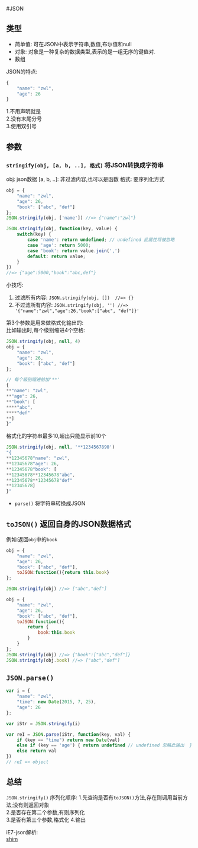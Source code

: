 #JSON

## 类型
* 简单值: 可在JSON中表示字符串,数值,布尔值和null
* 对象: 对象是一种复杂的数据类型,表示的是一组无序的键值对.  
* 数组  

JSON的特点:
```javascript
{
	"name": "zwl",
	"age": 26
}
```  
1.不用声明就是  
2.没有末尾分号  
3.使用双引号  

## 参数  
### `stringify(obj, [a, b, ..], 格式)` 将JSON转换成字符串
obj: json数据
[a, b, ..]: 非过滤内容,也可以是函数
格式: 要序列化方式 

```javascript
obj = {
	"name": "zwl",
	"age": 26,
	"book": ["abc", "def"]
};
JSON.stringify(obj, ['name']) //=> {"name":"zwl"} 

JSON.stringify(obj, function(key, value) {
	switch(key) {
		case 'name': return undefined; // undefined 此属性将被忽略
		case 'age': return 5000;
		case 'book': return value.join(',')
		default: return value;
	}
}) 
//=> {"age":5000,"book":"abc,def"}
```
小技巧:  
1. 过滤所有内容: `JSON.stringify(obj, [])  //=> {}`  
2. 不过滤所有内容: `JSON.stringify(obj, '') //=> '{"name":"zwl","age":26,"book":["abc", "def"]}'`  


第3个参数是用来做格式化输出的:  
比如输出时,每个级别缩进4个空格:  
```javascript
JSON.stringify(obj, null, 4)  
obj = {
	"name": "zwl",
	"age": 26,
	"book": ["abc", "def"]
};

// 每个级别缩进前加'**'
{
**"name": "zwl",
**"age": 26,
**"book": [
****"abc",
****"def"
**]
}"  
```

格式化的字符串最多10,超出只能显示前10个
```javascript
JSON.stringify(obj, null, '**1234567890')
"{
**12345678"name": "zwl",
**12345678"age": 26,
**12345678"book": [
**12345678**12345678"abc",
**12345678**12345678"def"
**12345678]
}"
```
* `parse()` 将字符串转换成JSON  

## `toJSON()` 返回自身的JSON数据格式
例如:返回`obj`中的`book` 
```javascript 
obj = {
	"name": "zwl",
	"age": 26,
	"book": ["abc", "def"],
	toJSON:function(){return this.book}
};

JSON.stringify(obj) //=> ["abc","def"] 

obj = {
	"name": "zwl",
	"age": 26,
	"book": ["abc", "def"],
	toJSON:function(){
		return {
			book:this.book
		}
	}
};
JSON.stringify(obj) //=> {"book":["abc","def"]}  
JSON.stringify(obj.book) //=> ["abc","def"]  
```

## `JSON.parse()` 

```javascript
var i = {
	"name": "zwl",
	"time": new Date(2015, 7, 25),
	"age": 26
};

var iStr = JSON.stringify(i)

var reI = JSON.parse(iStr, function(key, val) {
	if (key == "time") return new Date(val)
	else if (key == 'age') { return undefined // undefined 忽略此输出  }  
	else return val
})
// reI => object  
```  

## 总结  
`JSON.stringify()` 序列化顺序:
1.先查询是否有`toJSON()`方法,存在则调用当前方法;没有则返回对象  
2.是否存在第二个参数,有则序列化  
3.是否有第三个参数,格式化
4.输出  


iE7-json解析:  
[shim](https://github.com/douglascrockford/JSON-js)